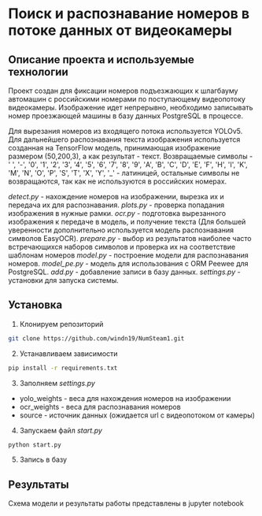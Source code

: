 # Поиск и распознавание номеров в потоке данных от видеокамеры

## Описание проекта и используемые технологии

Проект создан для фиксации номеров подъезжающих к шлагбауму автомашин с российскими номерами по поступающему
видеопотоку видеокамеры. Изображение идет непрерывно, необходимо записывать номер проезжающей машины в базу
данных PostgreSQL в процессе.

Для вырезания номеров из входящего потока используется YOLOv5. Для дальнейшего распознавания текста изображения
используется созданная на TensorFlow модель, принимающая изображение размером (50,200,3), а как результат -
текст. Возвращаемые символы - ' ', '-', '0', '1', '2', '3', '4', '5', '6', '7', '8', '9', 'A', 'B', 'C', 'D', 'E', 'F',
'H', 'I', 'K', 'M', 'N', 'O', 'P', 'S', 'T', 'X', 'Y', '_' - латиницей, остальные символы не возвращаются, так как
не используются в российских номерах.

*detect.py* - нахождение номеров на изображении, вырезка их и передача их для распознавания.
*plots.py* - проверка попадания изображения в нужные рамки.
*ocr.py* - подготовка вырезанного изображения к передаче в модель, и получение текста (Для большей уверенности
дополнительно используется модель распознавания символов EasyOCR).
*prepare.py* - выбор из результатов наиболее часто встречающихся наборов символов и проверка их на соответствие шаблонам
номеров
*model.py* - построение модели для распознавания номеров.
*model_pe.py* - модель для использования с ORM Peewee для PostgreSQL.
*add.py* - добавление записи в базу данных.
*settings.py* - установки для запуска системы.

## Установка

1) Клонируем репозиторий
```bash
git clone https://github.com/windn19/NumSteam1.git
```

2) Устанавливаем зависимости
```bash
pip install -r requirements.txt
```

3) Заполняем *settings.py*
 - yolo_weights - веса для нахождения номеров на изображении
- ocr_weights - веса для распознавания номеров  
- source - источник данных (ожидается url c видеопотоком от камеры)

4) Запускаем файл *start.py*
```bash
python start.py
```
5) Запись в базу 

## Результаты

Схема модели и результаты работы представлены в jupyter notebook

